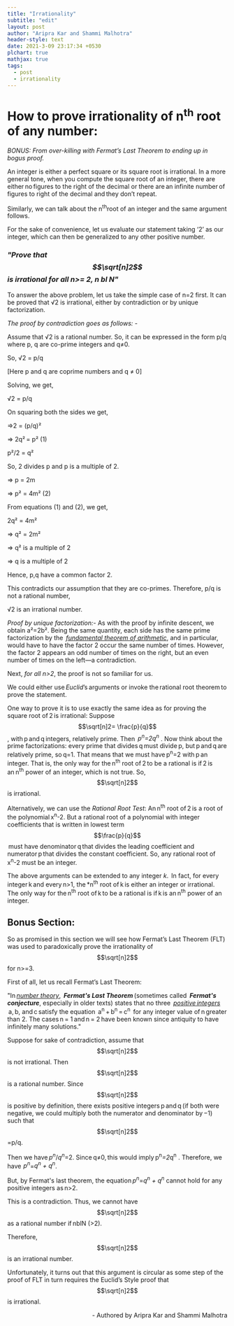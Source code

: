 ```yaml
---
title: "Irrationality"
subtitle: "edit"
layout: post
author: "Aripra Kar and Shammi Malhotra"
header-style: text
date: 2021-3-09 23:17:34 +0530
plchart: true
mathjax: true
tags:
  - post
  - irrationality
---
```


# How to prove irrationality of n<sup>th</sup> root of any number:

*BONUS: From over-killing with Fermat’s Last Theorem to ending up in bogus proof.*


An integer is either a perfect square or its square root is irrational. In a more general tone, when you compute the square root of an integer, there are either no figures to the right of the decimal or there are an infinite number of figures to right of the decimal and they don’t repeat. 

Similarly, we can talk about the n<sup>th</sup>root of an integer and the same argument follows.  

For the sake of convenience, let us evaluate our statement taking ‘2’ as our integer, which can then be generalized to any other positive number.  

### *&quot;Prove that $$\sqrt[n]2$$ is irrational for all n>= 2, n bl N&quot;* 

To answer the above problem, let us take the simple case of n=2 first. It can be proved that √2 is irrational, either by contradiction or by unique factorization. 

*The proof by contradiction goes as follows: -*  

Assume that √2 is a rational number. So, it can be expressed in the form p/q where p, q are co-prime integers and q≠0. 

So, √2 = p/q

[Here p and q are coprime numbers and q ≠ 0]

Solving, we get, 

√2 = p/q 

On squaring both the sides we get, 

=>2 = (p/q)²

=> 2q² = p²	 (1) 

p²/2 = q²

So, 2 divides p and p is a multiple of 2. 

⇒ p = 2m 

⇒ p² = 4m² 	(2) 

From equations (1) and (2), we get, 

2q² = 4m² 

⇒ q² = 2m² 

⇒ q² is a multiple of 2 

⇒ q is a multiple of 2 

Hence, p,q have a common factor 2.  


This contradicts our assumption that they are co-primes. Therefore, p/q is not a rational number, 

√2 is an irrational number. 

*Proof by unique factorization:-* As with the proof by infinite descent, we obtain a²=2b². Being the same quantity, each side has the same prime factorization by the  [_fundamental theorem of arithmetic_](https://en.wikipedia.org/wiki/Fundamental_theorem_of_arithmetic), and in particular, would have to have the factor 2 occur the same number of times. However, the factor 2 appears an odd number of times on the right, but an even number of times on the left—a contradiction. 

Next, *for all n>2*, the proof is not so familiar for us.  

We could either use *Euclid*’s arguments or invoke the rational root theorem to prove the statement. 

One way to prove it is to use exactly the same idea as for proving the square root of 2 is irrational: Suppose $$\sqrt[n]2= \frac{p}{q}$$ , with p and q integers, relatively prime. Then  *p<sup>n</sup>=2q<sup>n</sup>* . Now think about the prime factorizations: every prime that divides q must divide p, but p and q are relatively prime, so q=1. That means that we must have p<sup>n</sup>=2 with p an integer. That is, the only way for the n<sup>th</sup> root of 2 to be a rational is if 2 is an n<sup>th</sup> power of an integer, which is not true. So, $$\sqrt[n]2$$ is irrational.  

Alternatively, we can use the *Rational Root Test*: An n<sup>th</sup> root of 2 is a root of the polynomial x<sup>n</sup>-2. But a rational root of a polynomial with integer coefficients that is written in lowest term $$\frac{p}{q}$$ must have denominator q that divides the leading coefficient and numerator p that divides the constant coefficient. So, any rational root of  
x<sup>n</sup>-2 must be an integer. 

 

The above arguments can be extended to any integer *k*.  In fact, for every integer k and every n>1, the *n<sup>th</sup> root of k is either an integer or irrational. The only way for the n<sup>th</sup> root of k to be a rational is if k is an n<sup>th</sup> power of an integer. 

 

## Bonus Section: 

So as promised in this section we will see how Fermat’s Last Theorem (FLT) was used to paradoxically prove the irrationality of $$\sqrt[n]2$$ for n>=3. 

First of all, let us recall Fermat’s Last Theorem: 

 &quot;In [_number theory_](https://en.wikipedia.org/wiki/Number_theory),  **_Fermat's Last Theorem_** (sometimes called  _**Fermat's conjecture**_, especially in older texts) states that no three  [_positive integers_](https://en.wikipedia.org/wiki/Integer)  a, b, and c satisfy the equation  a<sup>n</sup> + b<sup>n</sup> = c<sup>n</sup>  for any integer value of n greater than 2. The cases n = 1 and n = 2 have been known since antiquity to have infinitely many solutions.&quot;

Suppose for sake of contradiction, assume that $$\sqrt[n]2$$ is not irrational. Then $$\sqrt[n]2$$ is a rational number. Since $$\sqrt[n]2$$ is positive by definition, there exists positive integers p and q (if both were negative, we could multiply both the numerator and denominator by −1) such that $$\sqrt[n]2$$=p/q. 

Then we have *p<sup>n</sup>*/*q<sup>n</sup>*=2. Since q≠0, this would imply p<sup>n</sup>*=2*q<sup>n</sup> . Therefore, we have  *p<sup>n</sup>*=*q<sup>n</sup> + q<sup>n</sup>*. 

But, by Fermat's last theorem, the equation *p<sup>n</sup>*=*q<sup>n</sup> + q<sup>n</sup>* cannot hold for any positive integers as n>2. 

This is a contradiction. Thus, we cannot have $$\sqrt[n]2$$ as a rational number if nblN (>2). 

Therefore, $$\sqrt[n]2$$ is an irrational number. 

 

Unfortunately, it turns out that this argument is circular as some step of the proof of FLT in turn requires the Euclid’s Style proof that  $$\sqrt[n]2$$ is irrational.  

 

<dl><div style="text-align: right">- Authored by Aripra Kar and Shammi Malhotra<div></dl>
